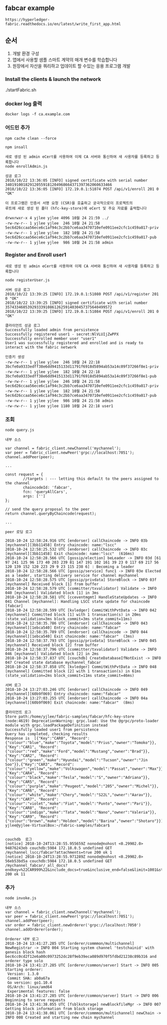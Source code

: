 ## fabcar example
    https://hyperledger-fabric.readthedocs.io/en/latest/write_first_app.html

## 순서
   1) 개발 환경 구성 
   2) 앱에서 사용할 샘플 스마트 계약의 매개 변수를 학습합니다
   3) 원장에서 자산을 쿼리하고 업데이트 할 수있는 응용 프로그램 개발
   
   
### Install the clients & launch the network

   ./startFabric.sh
   
### docker log 출력

    docker logs -f ca.example.com
   
### 어드민 추가

    npm cache clean --force
    
    npm insall
 
    새로 생성 된 admin eCert를 사용하여 이제 CA 서버와 통신하여 새 사용자를 등록하고 등록합니다
    node enrollAdmin.js
    
    성공 로그 
    2018/10/22 13:36:05 [INFO] signed certificate with serial number 340191001829120559181204968664371397362060633466
    2018/10/22 13:36:05 [INFO] 172.19.0.1:51074 POST /api/v1/enroll 201 0 "OK"

    이 프로그램은 인증서 서명 요청 (CSR)을 호출하고 궁극적으로이 프로젝트의 
    루트에 새로 생성 된 폴더 (hfc-key-store)에 eCert 및 주요 자료를 출력합니다

    drwxrwxr-x 4 yjlee yjlee 4096 10월 24 21:59 ../
    -rw-rw-r-- 1 yjlee yjlee  246 10월 24 21:58 5ec6d26ccaa56ece6c1af94c3c2bb7ce6aa3470710efe0911ee2cfc1c459a817-priv
    -rw-rw-r-- 1 yjlee yjlee  182 10월 24 21:58 5ec6d26ccaa56ece6c1af94c3c2bb7ce6aa3470710efe0911ee2cfc1c459a817-pub
    -rw-rw-r-- 1 yjlee yjlee  986 10월 24 21:58 admin

    
### Register and Enroll user1
    새로 생성 된 admin eCert를 사용하여 이제 CA 서버와 통신하여 새 사용자를 등록하고 등록합니다
    
    node registerUser.js
    
    서버 성공 로그
    2018/10/22 13:39:25 [INFO] 172.19.0.1:51080 POST /api/v1/register 201 0 "OK"
    2018/10/22 13:39:25 [INFO] signed certificate with serial number 357433460539293339108612625914030457375640499572
    2018/10/22 13:39:25 [INFO] 172.19.0.1:51084 POST /api/v1/enroll 201 0 "OK"
    
    클라이언트 성공 로그
    Successfully loaded admin from persistence
    Successfully registered user1 - secret:NlVLUIjZwPPX
    Successfully enrolled member user "user1"
    User1 was successfully registered and enrolled and is ready to interact with the fabric network
    
    인증키 생성 
    -rw-rw-r-- 1 yjlee yjlee  246 10월 24 22:18 3bcfe0a9333edff38e6dd9415133d11791f6918d5894ab53a14c09f37266f8e1-priv
    -rw-rw-r-- 1 yjlee yjlee  182 10월 24 22:18 3bcfe0a9333edff38e6dd9415133d11791f6918d5894ab53a14c09f37266f8e1-pub
    -rw-rw-r-- 1 yjlee yjlee  246 10월 24 21:58 5ec6d26ccaa56ece6c1af94c3c2bb7ce6aa3470710efe0911ee2cfc1c459a817-priv
    -rw-rw-r-- 1 yjlee yjlee  182 10월 24 21:58 5ec6d26ccaa56ece6c1af94c3c2bb7ce6aa3470710efe0911ee2cfc1c459a817-pub
    -rw-rw-r-- 1 yjlee yjlee  986 10월 24 21:58 admin
    -rw-rw-r-- 1 yjlee yjlee 1180 10월 24 22:18 user1



### 조회

    node query.js
    
    내부 소스 
    
    var channel = fabric_client.newChannel('mychannel');
    var peer = fabric_client.newPeer('grpc://localhost:7051');
    channel.addPeer(peer);

    ...
    
    const request = {
            //targets : --- letting this default to the peers assigned to the channel
            chaincodeId: 'fabcar',
            fcn: 'queryAllCars',
            args: ['']
    };

    // send the query proposal to the peer
    return channel.queryByChaincode(request);

    ...

    peer 로딩 로그
    
    2018-10-24 12:58:24.916 UTC [endorser] callChaincode -> INFO 03b [mychannel][3bb11458] Entry chaincode: name:"lscc"
    2018-10-24 12:58:25.532 UTC [endorser] callChaincode -> INFO 03c [mychannel][3bb11458] Exit chaincode: name:"lscc"  (616ms)
    2018-10-24 12:58:28.566 UTC [gossip/election] beLeader -> INFO 03d [61 97 241 125 96 173 40 203 239 81 147 191 102 161 39 23 0 117 69 217 56 120 139 152 120 223 29 9 23 115 238 6] : Becoming a leader
    2018-10-24 12:58:28.566 UTC [gossip/service] func1 -> INFO 03e Elected as a leader, starting delivery service for channel mychannel
    2018-10-24 12:58:28.575 UTC [gossip/privdata] StoreBlock -> INFO 03f [mychannel] Received block [1] from buffer
    2018-10-24 12:58:28.579 UTC [committer/txvalidator] Validate -> INFO 040 [mychannel] Validated block [1] in 3ms
    2018-10-24 12:58:28.581 UTC [cceventmgmt] HandleStateUpdates -> INFO 041 Channel [mychannel]: Handling LSCC state update for chaincode [fabcar]
    2018-10-24 12:58:28.599 UTC [kvledger] CommitWithPvtData -> INFO 042 [mychannel] Committed block [1] with 1 transaction(s) in 20ms (state_validation=3ms block_commit=3ms state_commit=11ms)
    2018-10-24 12:58:35.786 UTC [endorser] callChaincode -> INFO 043 [mychannel][1ebca540] Entry chaincode: name:"fabcar"
    2018-10-24 12:58:35.789 UTC [endorser] callChaincode -> INFO 044 [mychannel][1ebca540] Exit chaincode: name:"fabcar"  (3ms)
    2018-10-24 12:58:37.793 UTC [gossip/privdata] StoreBlock -> INFO 045 [mychannel] Received block [2] from buffer
    2018-10-24 12:58:37.796 UTC [committer/txvalidator] Validate -> INFO 046 [mychannel] Validated block [2] in 2ms
    2018-10-24 12:58:37.837 UTC [couchdb] CreateDatabaseIfNotExist -> INFO 047 Created state database mychannel_fabcar
    2018-10-24 12:58:37.858 UTC [kvledger] CommitWithPvtData -> INFO 048 [mychannel] Committed block [2] with 1 transaction(s) in 61ms (state_validation=2ms block_commit=11ms state_commit=46ms)

    서버 로그 
    2018-10-24 13:27:03.246 UTC [endorser] callChaincode -> INFO 049 [mychannel][60b9f069] Entry chaincode: name:"fabcar"
    2018-10-24 13:27:03.255 UTC [endorser] callChaincode -> INFO 04a [mychannel][60b9f069] Exit chaincode: name:"fabcar"  (8ms)
    
    클라이언트 로그
    Store path:/home/yjlee/fabric-samples/fabcar/hfc-key-store
    (node:4619) DeprecationWarning: grpc.load: Use the @grpc/proto-loader module with grpc.loadPackageDefinition instead
    Successfully loaded user1 from persistence
    Query has completed, checking results
    Response is  [{"Key":"CAR0", "Record":{"colour":"blue","make":"Toyota","model":"Prius","owner":"Tomoko"}},{"Key":"CAR1", "Record":{"colour":"red","make":"Ford","model":"Mustang","owner":"Brad"}},{"Key":"CAR2", "Record":{"colour":"green","make":"Hyundai","model":"Tucson","owner":"Jin Soo"}},{"Key":"CAR3", "Record":{"colour":"yellow","make":"Volkswagen","model":"Passat","owner":"Max"}},{"Key":"CAR4", "Record":{"colour":"black","make":"Tesla","model":"S","owner":"Adriana"}},{"Key":"CAR5", "Record":{"colour":"purple","make":"Peugeot","model":"205","owner":"Michel"}},{"Key":"CAR6", "Record":{"colour":"white","make":"Chery","model":"S22L","owner":"Aarav"}},{"Key":"CAR7", "Record":{"colour":"violet","make":"Fiat","model":"Punto","owner":"Pari"}},{"Key":"CAR8", "Record":{"colour":"indigo","make":"Tata","model":"Nano","owner":"Valeria"}},{"Key":"CAR9", "Record":{"colour":"brown","make":"Holden","model":"Barina","owner":"Shotaro"}}]
    yjlee@yjlee-VirtualBox:~/fabric-samples/fabcar$


    couchdb  로그
    [notice] 2018-10-24T13:28:55.955659Z nonode@nohost <0.29902.0> 94876243eb couchdb:5984 172.18.0.5 undefined GET /mychannel_lscc/fabcar?attachments=true 200 ok 1
    [notice] 2018-10-24T13:28:55.971289Z nonode@nohost <0.29902.0> 56eb53bd5a couchdb:5984 172.18.0.5 undefined GET /mychannel_fabcar/_all_docs?endkey=%22CAR999%22&include_docs=true&inclusive_end=false&limit=1001&startkey=%22CAR0%22 200 ok 11

    
### 추가
    
    node invoke.js

    내부 소스 
    var channel = fabric_client.newChannel('mychannel');
    var peer = fabric_client.newPeer('grpc://localhost:7051');
    channel.addPeer(peer);
    var order = fabric_client.newOrderer('grpc://localhost:7050')
    channel.addOrderer(order);
    
    Orderer 내부 로그
    2018-10-24 13:41:27.285 UTC [orderer/commmon/multichannel] NewRegistrar -> INFO 004 Starting system channel 'testchainid' with genesis block hash bec6cc0cd2f12e6a00c0973252dc28f9eb39eca089d970f5fdbd21238c89b316 and orderer type solo
    2018-10-24 13:41:27.285 UTC [orderer/common/server] Start -> INFO 005 Starting orderer:
     Version: 1.3.0
     Commit SHA: ab0a67a
     Go version: go1.10.4
     OS/Arch: linux/amd64
     Experimental features: false
    2018-10-24 13:41:27.285 UTC [orderer/common/server] Start -> INFO 006 Beginning to serve requests
    2018-10-24 13:41:38.055 UTC [fsblkstorage] newBlockfileMgr -> INFO 007 Getting block information from block storage
    2018-10-24 13:41:38.061 UTC [orderer/commmon/multichannel] newChain -> INFO 008 Created and starting new chain mychannel

    
    